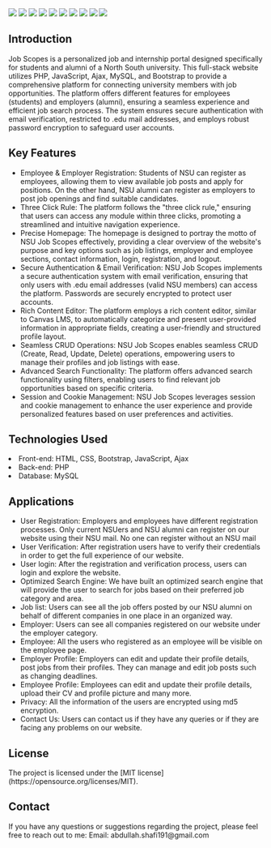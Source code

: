 <img src= "https://github.com/Al-Shafi-Github/NSU-Job-Scopes/assets/68460013/3de83ea5-a53b-4a6c-af24-3111a4d2fd9c">

<img src= "https://github.com/Al-Shafi-Github/NSU-Job-Scopes/assets/68460013/01cb75f4-d4e3-4788-a8b2-0b2e925f073e">

<img src= "https://github.com/Al-Shafi-Github/NSU-Job-Scopes/assets/68460013/7865e8cb-68f4-4cf6-afa4-ca174fd22452">
<img src= "https://github.com/Al-Shafi-Github/NSU-Job-Scopes/assets/68460013/961bafec-4f8b-4867-9911-f6a2376025a3">
<img src= "https://github.com/Al-Shafi-Github/NSU-Job-Scopes/assets/68460013/ab950386-5679-400e-857f-710250da6572">
<img src= "https://github.com/Al-Shafi-Github/NSU-Job-Scopes/assets/68460013/67626b04-4e66-40b9-9e86-eaec4ab2a9c1">
<img src= "https://github.com/Al-Shafi-Github/NSU-Job-Scopes/assets/68460013/ebef2fbd-7429-4add-8faa-320422f82a72">

<img src= "https://github.com/Al-Shafi-Github/NSU-Job-Scopes/assets/68460013/f948f12f-9063-496b-8dfa-e5adcd987929">


<img src= "https://github.com/Al-Shafi-Github/NSU-Job-Scopes/assets/68460013/6fff99af-7390-4771-a6d5-b459043f5003">

<img src= "https://github.com/Al-Shafi-Github/NSU-Job-Scopes/assets/68460013/a012a989-0d6c-44c9-8f47-73ecb54ce260">



<h2> Introduction </h2>
<p>Job Scopes is a personalized job and internship portal designed specifically for students and alumni of a North South university. This full-stack website utilizes PHP, JavaScript, Ajax, MySQL, and Bootstrap to provide a comprehensive platform for connecting university members with job opportunities. The platform offers different features for employees (students) and employers (alumni), ensuring a seamless experience and efficient job search process. The system ensures secure authentication with email verification, restricted to .edu mail addresses, and employs robust password encryption to safeguard user accounts.
 </p> 
<h2>Key Features</h2>
<ul>
  <li>Employee & Employer Registration: Students of NSU can register as employees, allowing them to view available job posts and apply for positions. On the other hand, NSU alumni can register as employers to post job openings and find suitable candidates.</li>

 <li>Three Click Rule: The platform follows the "three click rule," ensuring that users can access any module within three clicks, promoting a streamlined and intuitive navigation experience.</li>

 <li>Precise Homepage: The homepage is designed to portray the motto of NSU Job Scopes effectively, providing a clear overview of the website's purpose and key options such as job listings, employer and employee sections, contact information, login, registration, and logout.</li>

 <li>Secure Authentication & Email Verification: NSU Job Scopes implements a secure authentication system with email verification, ensuring that only users with .edu email addresses (valid NSU members) can access the platform. Passwords are securely encrypted to protect user accounts.</li>

 <li>Rich Content Editor: The platform employs a rich content editor, similar to Canvas LMS, to automatically categorize and present user-provided information in appropriate fields, creating a user-friendly and structured profile layout.</li>

 <li>Seamless CRUD Operations: NSU Job Scopes enables seamless CRUD (Create, Read, Update, Delete) operations, empowering users to manage their profiles and job listings with ease.</li>

 <li>Advanced Search Functionality: The platform offers advanced search functionality using filters, enabling users to find relevant job opportunities based on specific criteria.</li>

 <li>Session and Cookie Management: NSU Job Scopes leverages session and cookie management to enhance the user experience and provide personalized features based on user preferences and activities.</li>
</ul>

<h2>Technologies Used</h2>
 <li>Front-end: HTML, CSS, Bootstrap, JavaScript, Ajax</li>
 <li>Back-end: PHP</li>
 <li>Database: MySQL</li>

 <h2> Applications </h2>
 <ul>
 <li>User Registration: Employers and employees have different registration processes. Only current NSUers and NSU alumni can register on our website using their NSU mail. No one can register without an NSU mail</li>
 <li>User  Verification: After registration users have to verify their credentials in order to get the full experience of our website.
</li>
 <li>User login: After the registration and verification process, users can login and explore the website.</li>
 <li>Optimized Search Engine: We have built an optimized search engine that will provide the user to search for jobs based on their preferred job category and area. </li>
 <li>Job list: Users can see all the job offers posted by our NSU alumni on behalf of  different companies in one place in an organized way.
</li>
<li>Employer: Users can see all companies registered on our website under the employer category. 
</li>
 <li>Employee: All the users who registered as an employee will be visible on the employee page. </li>
 <li>Employer Profile: Employers can edit and update their profile details, post jobs from their profiles. They can manage and edit job posts such as changing  deadlines.
</li>
 <li>Employee Profile: Employees can edit and update their profile details, upload their CV and profile picture and many more.</li>
 <li>Privacy: All the information of the users are encrypted using md5 encryption. </li>
 <li>Contact Us: Users can contact us if they have any queries or if they are facing any problems on our website. 
</li>
 </ul>
 
<h2>License</h2>
The project is licensed under the [MIT license](https://opensource.org/licenses/MIT).

<h2>Contact</h2>
If you have any questions or suggestions regarding the project, please feel free to reach out to me:
Email: abdullah.shafi191@gmail.com







